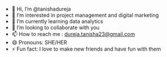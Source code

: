 - 👋 Hi, I’m @tanishadureja
- 👀 I’m interested in project management and digital marketing 
- 🌱 I’m currently learning data analytics 
- 💞️ I’m looking to collaborate with you 
- 📫 How to reach me : dureja.tanisha23@gmail.com
- 😄 Pronouns: SHE/HER
- ⚡ Fun fact: I love to make new friends and have fun with them 

<!---
tanishadureja/tanishadureja is a ✨ special ✨ repository because its `README.md` (this file) appears on your GitHub profile.
You can click the Preview link to take a look at your changes.
--->
